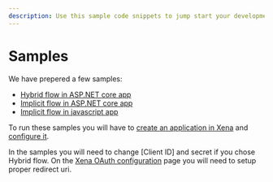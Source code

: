 ```yaml
---
description: Use this sample code snippets to jump start your development in Xena.
---
```


# Samples

We have prepered a few samples:

* [Hybrid flow in ASP.NET core app](https://github.com/EG-BRS/Identity.Server.Sample.Dotnet/tree/master/HybridMVC.Core)
* [Implicit flow in ASP.NET core app](https://github.com/EG-BRS/Identity.Server.Sample.Dotnet/tree/master/ImplicitMVC.Core)
* [Implicit flow in javascript app](https://github.com/EG-BRS/Identity.Server.Sample.Dotnet/tree/master/ImplicitJavascript)

To run these samples you will have to [create an application in Xena](get-started/createapplication.md) and [configure it](get-started/xena-api-using-oauth.md).

In the samples you will need to change [Client ID] and secret if you chose Hybrid flow. On the [Xena OAuth configuration](get-started/xena-api-using-oauth.md) page you will need to setup proper redirect uri.

